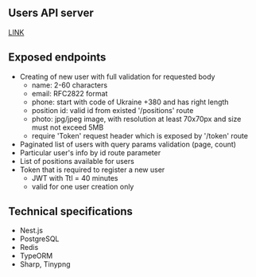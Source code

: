 ## Users API server

[LINK](https://users-api-production-1231.up.railway.app/)

## Exposed endpoints

- Creating of new user with full validation for requested body
  - name: 2-60 characters
  - email: RFC2822 format
  - phone: start with code of Ukraine +380 and has right length
  - position id: valid id from existed '/positions' route
  - photo: jpg/jpeg image, with resolution at least 70x70px and size must not exceed 5MB
  - require 'Token' request header which is exposed by '/token' route
- Paginated list of users with query params validation (page, count)
- Particular user's info by id route parameter
- List of positions available for users
- Token that is required to register a new user
  - JWT with Ttl = 40 minutes
  - valid for one user creation only

## Technical specifications

- Nest.js
- PostgreSQL
- Redis
- TypeORM
- Sharp, Tinypng
